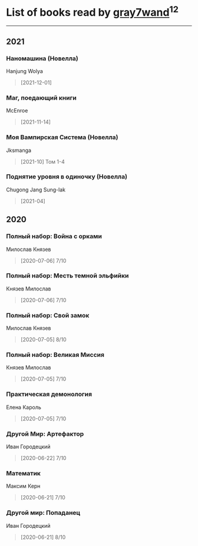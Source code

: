 # List of books read by [gray7wand](https://plus.google.com/u/0/110080946273609412257/)<sup>12</sup>
---

## 2021

### Наномашина (Новелла)
Hanjung Wolya
> [2021-12-01] 


### Маг, поедающий книги
McEnroe
> [2021-11-14] 


### Моя Вампирская Система (Новелла)
Jksmanga
> [2021-10] Том 1-4


### Поднятие уровня в одиночку (Новелла)
Chugong Jang Sung-lak
> [2021-04] 



## 2020

### Полный набор: Война с орками
Милослав Князев
> [2020-07-06] 7/10


### Полный набор: Месть темной эльфийки
Князев Милослав
> [2020-07-06] 7/10


### Полный набор: Свой замок
Милослав Князев
> [2020-07-05] 8/10


### Полный набор: Великая Миссия
Князев Милослав
> [2020-07-05] 7/10


### Практическая демонология
Елена Кароль
> [2020-07-05] 7/10


### Другой Мир: Артефактор
Иван Городецкий
> [2020-06-22] 7/10


### Математик
Максим Керн
> [2020-06-21] 7/10


### Другой мир: Попаданец
Иван Городецкий
> [2020-06-21] 8/10



